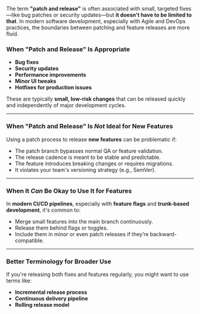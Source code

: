 The term **"patch and release"** is often associated with small, targeted fixes—like bug patches or security updates—but **it doesn't have to be limited to that**. In modern software development, especially with Agile and DevOps practices, the boundaries between patching and feature releases are more fluid.

### When "Patch and Release" Is Appropriate
- **Bug fixes**
- **Security updates**
- **Performance improvements**
- **Minor UI tweaks**
- **Hotfixes for production issues**

These are typically **small, low-risk changes** that can be released quickly and independently of major development cycles.

---

### When "Patch and Release" Is *Not* Ideal for New Features
Using a patch process to release **new features** can be problematic if:

- The patch branch bypasses normal QA or feature validation.
- The release cadence is meant to be stable and predictable.
- The feature introduces breaking changes or requires migrations.
- It violates your team's versioning strategy (e.g., SemVer).

---

### When It *Can* Be Okay to Use It for Features
In **modern CI/CD pipelines**, especially with **feature flags** and **trunk-based development**, it's common to:

- Merge small features into the main branch continuously.
- Release them behind flags or toggles.
- Include them in minor or even patch releases if they’re backward-compatible.

---

### Better Terminology for Broader Use
If you're releasing both fixes and features regularly, you might want to use terms like:

- **Incremental release process**
- **Continuous delivery pipeline**
- **Rolling release model**
